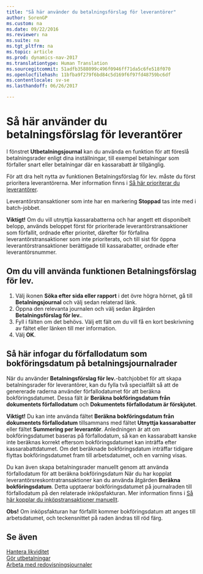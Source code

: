 ```yaml
---
title: "Så här använder du betalningsförslag för leverantörer"
author: SorenGP
ms.custom: na
ms.date: 09/22/2016
ms.reviewer: na
ms.suite: na
ms.tgt_pltfrm: na
ms.topic: article
ms.prod: dynamics-nav-2017
ms.translationtype: Human Translation
ms.sourcegitcommit: 51adfb3588099c496f0946ff71da5c6fe518f070
ms.openlocfilehash: 11bfba9f279f6bd84c5d169f6f97fd48759bc6df
ms.contentlocale: sv-se
ms.lasthandoff: 06/26/2017

---
```


# <a name="how-to-suggest-vendor-payments"></a>Så här använder du betalningsförslag för leverantörer
I fönstret **Utbetalningsjournal** kan du använda en funktion för att föreslå betalningsrader enligt dina inställningar, till exempel betalningar som förfaller snart eller betalningar där en kassarabatt är tillgänglig.

För att dra helt nytta av funktionen Betalningsförslag för lev. måste du först prioritera leverantörerna. Mer information finns i [Så här prioriterar du leverantörer](purchasing-how-prioritize-vendors.md).

Leverantörstransaktioner som inte har en markering **Stoppad** tas inte med i batch-jobbet.  

**Viktigt!** Om du vill utnyttja kassarabatterna och har angett ett disponibelt belopp, används beloppet först för prioriterade leverantörstransaktioner som förfallit, ordnade efter prioritet, därefter för förfallna leverantörstransaktioner som inte prioriterats, och till sist för öppna leverantörstransaktioner berättigade till kassarabatter, ordnade efter leverantörsnummer.

## <a name="to-use-the-suggest-vendor-payments-function"></a>Om du vill använda funktionen Betalningsförslag för lev.
1. Välj ikonen **Söka efter sida eller rapport** i det övre högra hörnet, gå till **Betalningsjournal** och välj sedan relaterad länk.
2. Öppna den relevanta journalen och välj sedan åtgärden **Betalningsförslag för lev.**.
3. Fyll i fälten om det behövs. Välj ett fält om du vill få en kort beskrivning av fältet eller länken till mer information.
4. Välj **OK**.

## <a name="to-insert-the-due-date-as-posting-date-on-payment-journal-lines"></a>Så här infogar du förfallodatum som bokföringsdatum på betalningsjournalrader
När du använder **Betalningsförslag för lev.**-batchjobbet för att skapa betalningsrader för leverantörer, kan du fylla två specialfält så att de genererade raderna använder förfallodatumet för att beräkna bokföringsdatumet. Dessa fält är **Beräkna bokföringsdatum från dokumentets förfallodatum** och **Dokumentets förfallodatum är förskjutet**.

**Viktigt!** Du kan inte använda fältet **Beräkna bokföringsdatum från dokumentets förfallodatum** tillsammans med fältet **Utnyttja kassarabatter** eller fältet **Summering per leverantör**. Anledningen är att om bokföringsdatumet baseras på förfallodatum, så kan en kassarabatt kanske inte beräknas korrekt eftersom bokföringsdatumet kan inträffa efter kassarabattdatumet.
Om det beräknade bokföringsdatum inträffar tidigare flyttas bokföringsdatumet fram till arbetsdatumet, och en varning visas.

Du kan även skapa betalningsrader manuellt genom att använda förfallodatum för att beräkna bokföringsdatum När du har kopplat leverantörsreskontratransaktioner kan du använda åtgärden **Beräkna bokföringsdatum**. Detta upptaerar bokföringsdatumet på journalraden till förfallodatum på den relaterade inköpsfakturan. Mer information finns i [Så här kopplar du inköpstransaktioner manuellt](payables-how-apply-purchase-transactions-manually.md).  

**Obs!** Om inköpsfakturan har förfallit kommer bokföringsdatum att anges till arbetsdatumet, och teckensnittet på raden ändras till röd färg.

## <a name="see-also"></a>Se även
[Hantera likviditet](payables-manage-payables.md)  
[Gör utbetalningar](payables-make-payments.md)  
[Arbeta med redovisningsjournaler](ui-work-general-journals.md)

